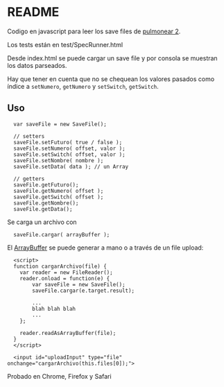 README
======

Codigo en javascript para leer los save files de [pulmonear 2](http://www.duval.vg/foro/index.php?topic=1889.0).

Los tests están en test/SpecRunner.html

Desde index.html se puede cargar un save file y por consola se muestran los datos parseados.

Hay que tener en cuenta que no se chequean los valores pasados como índice a ```setNumero```, ```getNumero``` y ```setSwitch```, ```getSwitch```.


Uso
---

```
  var saveFile = new SaveFile();

  // setters
  saveFile.setFuturo( true / false );
  saveFile.setNumero( offset, valor );
  saveFile.setSwitch( offset, valor );
  saveFile.setNombre( nombre );
  saveFile.setData( data ); // un Array

  // getters
  saveFile.getFuturo();
  saveFile.getNumero( offset );
  saveFile.getSwitch( offset );
  saveFile.getNombre();
  saveFile.getData();

```

Se carga un archivo con

```
  saveFile.cargar( arrayBuffer );
```

El [ArrayBuffer](https://developer.mozilla.org/en-US/docs/Web/API/ArrayBuffer) se puede generar a mano o a través de un file upload:

```
  <script>
  function cargarArchivo(file) {
    var reader = new FileReader();
    reader.onload = function(e) {
    	var saveFile = new SaveFile();
      	saveFile.cargar(e.target.result);

      	...
      	blah blah blah
      	...
    };

    reader.readAsArrayBuffer(file);
  }
  </script>
  
  <input id="uploadInput" type="file" onchange="cargarArchivo(this.files[0]);">
```

Probado en Chrome, Firefox y Safari

